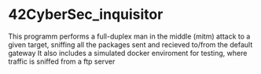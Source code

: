 # 42CyberSec_inquisitor

This programm performs a full-duplex man in the middle (mitm) attack to a given target, sniffing all the packages sent and recieved to/from the default gateway
It also includes a simulated docker enviroment for testing, where traffic is sniffed from a ftp server
